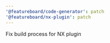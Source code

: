 ```yaml
---
'@featureboard/code-generator': patch
'@featureboard/nx-plugin': patch
---
```


Fix build process for NX plugin
